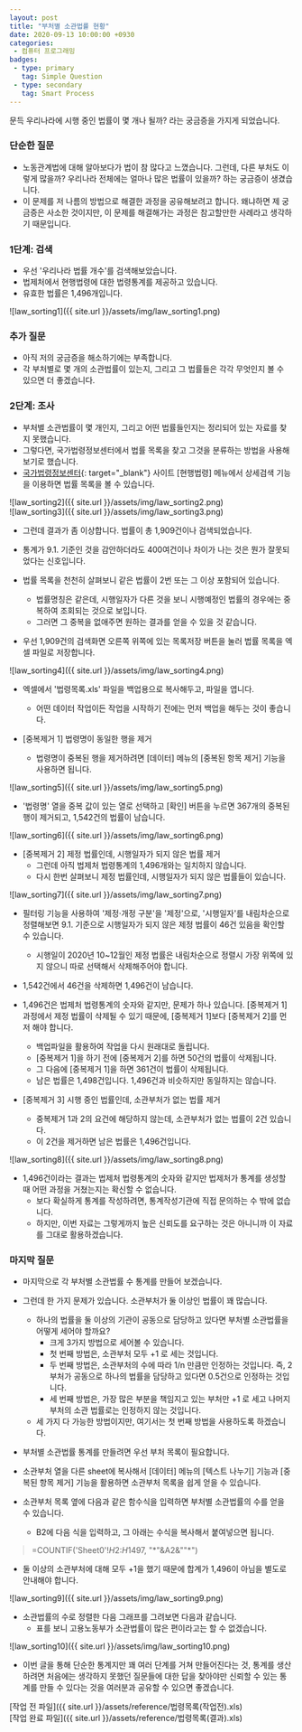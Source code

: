 ```yaml
---
layout: post
title: "부처별 소관법률 현황"
date: 2020-09-13 10:00:00 +0930
categories: 
 - 컴퓨터 프로그래밍
badges:
 - type: primary
   tag: Simple Question
 - type: secondary
   tag: Smart Process
---
```


문득 우리나라에 시행 중인 법률이 몇 개나 될까? 라는 궁금증을 가지게 되었습니다.

<!--more-->

### **단순한 질문**

- 노동관계법에 대해 알아보다가 법이 참 많다고 느꼈습니다. 그런데, 다른 부처도 이렇게 많을까? 우리나라 전체에는 얼마나 많은 법률이 있을까? 하는 궁금증이 생겼습니다.
- 이 문제를 저 나름의 방법으로 해결한 과정을 공유해보려고 합니다. 왜냐하면 제 궁금증은 사소한 것이지만, 이 문제를 해결해가는 과정은 참고할만한 사례라고 생각하기 때문입니다.

### **1단계: 검색**

- 우선 '우리나라 법률 개수'를 검색해보았습니다.
- 법제처에서 현행법령에 대한 법령통계를 제공하고 있습니다.
- 유효한 법률은 1,496개입니다.

![law_sorting1]({{ site.url }}/assets/img/law_sorting1.png)  

### **추가 질문**

- 아직 저의 궁금증을 해소하기에는 부족합니다.
- 각 부처별로 몇 개의 소관법률이 있는지, 그리고 그 법률들은 각각 무엇인지 볼 수 있으면 더 좋겠습니다.

### **2단계: 조사**

- 부처별 소관법률이 몇 개인지, 그리고 어떤 법률들인지는 정리되어 있는 자료를 찾지 못했습니다.
- 그렇다면, 국가법령정보센터에서 법률 목록을 찾고 그것을 분류하는 방법을 사용해보기로 했습니다.
- [국가법령정보센터](http://www.law.go.kr/){: target="_blank"} 사이트 [현행법령] 메뉴에서 상세검색 기능을 이용하면 법률 목록을 볼 수 있습니다.

![law_sorting2]({{ site.url }}/assets/img/law_sorting2.png)  
![law_sorting3]({{ site.url }}/assets/img/law_sorting3.png)  

- 그런데 결과가 좀 이상합니다. 법률이 총 1,909건이나 검색되었습니다.
- 통계가 9.1. 기준인 것을 감안하더라도 400여건이나 차이가 나는 것은 뭔가 잘못되었다는 신호입니다.
- 법률 목록을 천천히 살펴보니 같은 법률이 2번 또는 그 이상 포함되어 있습니다.
  - 법률명칭은 같은데, 시행일자가 다른 것을 보니 시행예정인 법률의 경우에는 중복하여 조회되는 것으로 보입니다.
  - 그러면 그 중복을 없애주면 원하는 결과를 얻을 수 있을 것 같습니다.

- 우선 1,909건의 검색화면 오른쪽 위쪽에 있는 목록저장 버튼을 눌러 법률 목록을 엑셀 파일로 저장합니다.

![law_sorting4]({{ site.url }}/assets/img/law_sorting4.png)

- 엑셀에서 '법령목록.xls' 파일을 백업용으로 복사해두고, 파일을 엽니다.
  - 어떤 데이터 작업이든 작업을 시작하기 전에는 먼저 백업을 해두는 것이 좋습니다.

- [중복제거 1] 법령명이 동일한 행을 제거
  - 법령명이 중복된 행을 제거하려면 [데이터] 메뉴의 [중복된 항목 제거] 기능을 사용하면 됩니다.

![law_sorting5]({{ site.url }}/assets/img/law_sorting5.png)

  - '법령명' 열을 중복 값이 있는 열로 선택하고 [확인] 버튼을 누르면 367개의 중복된 행이 제거되고, 1,542건의 법률이 남습니다.
  
![law_sorting6]({{ site.url }}/assets/img/law_sorting6.png)

- [중복제거 2] 제정 법률인데, 시행일자가 되지 않은 법률 제거
  - 그런데 아직 법제처 법령통계의 1,496개와는 일치하지 않습니다.
  - 다시 한번 살펴보니 제정 법률인데, 시행일자가 되지 않은 법률들이 있습니다.
  
![law_sorting7]({{ site.url }}/assets/img/law_sorting7.png) 
 
  - 필터링 기능을 사용하여 '제정·개정 구분'을 '제정'으로, '시행일자'를 내림차순으로 정렬해보면 9.1. 기준으로 시행일자가 되지 않은 제정 법률이 46건 있음을 확인할 수 있습니다.
    - 시행일이 2020년 10~12월인 제정 법률은 내림차순으로 정렬시 가장 위쪽에 있지 않으니 따로 선택해서 삭제해주어야 합니다.
  - 1,542건에서 46건을 삭제하면 1,496건이 남습니다.
  
- 1,496건은 법제처 법령통계의 숫자와 같지만, 문제가 하나 있습니다. [중복제거 1] 과정에서 제정 법률이 삭제될 수 있기 때문에, [중복제거 1]보다 [중복제거 2]를 먼저 해야 합니다.
  - 백업파일을 활용하여 작업을 다시 원래대로 돌립니다.
  - [중복제거 1]을 하기 전에 [중복제거 2]를 하면 50건의 법률이 삭제됩니다.
  - 그 다음에 [중복제거 1]을 하면 361건이 법률이 삭제됩니다.
  - 남은 법률은 1,498건입니다. 1,496건과 비슷하지만 동일하지는 않습니다.

- [중복제거 3] 시행 중인 법률인데, 소관부처가 없는 법률 제거
  - 중복제거 1과 2의 요건에 해당하지 않는데, 소관부처가 없는 법률이 2건 있습니다.
  - 이 2건을 제거하면 남은 법률은 1,496건입니다.
  
![law_sorting8]({{ site.url }}/assets/img/law_sorting8.png)

- 1,496건이라는 결과는 법제처 법령통계의 숫자와 같지만 법제처가 통계를 생성할 때 어떤 과정을 거쳤는지는 확신할 수 없습니다. 
  - 보다 확실하게 통계를 작성하려면, 통계작성기관에 직접 문의하는 수 밖에 없습니다.
  - 하지만, 이번 자료는 그렇게까지 높은 신뢰도를 요구하는 것은 아니니까 이 자료를 그대로 활용하겠습니다.

### **마지막 질문**

- 마지막으로 각 부처별 소관법률 수 통계를 만들어 보겠습니다.
- 그런데 한 가지 문제가 있습니다. 소관부처가 둘 이상인 법률이 꽤 많습니다.
  - 하나의 법률을 둘 이상의 기관이 공동으로 담당하고 있다면 부처별 소관법률을 어떻게 세어야 할까요?
    - 크게 3가지 방법으로 세어볼 수 있습니다.
    - 첫 번째 방법은, 소관부처 모두 +1 로 세는 것입니다.
    - 두 번째 방법은, 소관부처의 수에 따라 1/n 만큼만 인정하는 것입니다. 즉, 2부처가 공동으로 하나의 법률을 담당하고 있다면 0.5건으로 인정하는 것입니다.
    - 세 번째 방법은, 가장 많은 부분을 책임지고 있는 부처만 +1 로 세고 나머지 부처의 소관 법률로는 인정하지 않는 것입니다.
  - 세 가지 다 가능한 방법이지만, 여기서는 첫 번째 방법을 사용하도록 하겠습니다.

- 부처별 소관법률 통계를 만들려면 우선 부처 목록이 필요합니다.
- 소관부처 열을 다른 sheet에 복사해서 [데이터] 메뉴의 [텍스트 나누기] 기능과 [중복된 항목 제거] 기능을 활용하면 소관부처 목록을 쉽게 얻을 수 있습니다.
- 소관부처 목록 옆에 다음과 같은 함수식을 입력하면 부처별 소관법률의 수를 얻을 수 있습니다.
  - B2에 다음 식을 입력하고, 그 아래는 수식을 복사해서 붙여넣으면 됩니다.

> =COUNTIF('Sheet0'!$H$2:$H$1497, "\*"&A2&""\*")

  - 둘 이상의 소관부처에 대해 모두 +1을 했기 때문에 합계가 1,496이 아님을 별도로 안내해야 합니다.

![law_sorting9]({{ site.url }}/assets/img/law_sorting9.png)

- 소관법률의 수로 정렬한 다음 그래프를 그려보면 다음과 같습니다.
  - 표를 보니 고용노동부가 소관법률이 많은 편이라고는 할 수 없겠습니다.

![law_sorting10]({{ site.url }}/assets/img/law_sorting10.png)

- 이번 글을 통해 단순한 통계지만 꽤 여러 단계를 거쳐 만들어진다는 것, 통계를 생산하려면 처음에는 생각하지 못했던 질문들에 대한 답을 찾아야만 신뢰할 수 있는 통계를 만들 수 있다는 것을 여러분과 공유할 수 있으면 좋겠습니다.

[작업 전 파일]({{ site.url }}/assets/reference/법령목록(작업전).xls)  
[작업 완료 파일]({{ site.url }}/assets/reference/법령목록(결과).xls)
